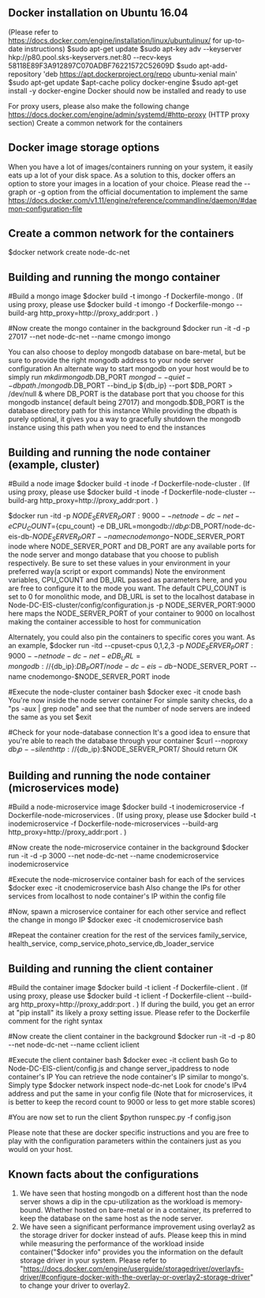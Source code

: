 Docker installation on Ubuntu 16.04
-----------------------------------
(Please refer to https://docs.docker.com/engine/installation/linux/ubuntulinux/ for up-to-date instructions)
$sudo apt-get update
$sudo apt-key adv --keyserver hkp://p80.pool.sks-keyservers.net:80 --recv-keys 58118E89F3A912897C070ADBF76221572C52609D
$sudo apt-add-repository 'deb https://apt.dockerproject.org/repo ubuntu-xenial main'
$sudo apt-get update
$apt-cache policy docker-engine
$sudo apt-get install -y docker-engine
Docker should now be installed and ready to use

For proxy users, please also make the following change
https://docs.docker.com/engine/admin/systemd/#http-proxy (HTTP proxy section)
Create a common network for the containers

Docker image storage options
----------------------------
When you have a lot of images/containers running on your system, it easily eats up a lot of your disk space. As a solution to this, docker offers an option to store your images in a location of your choice. Please read the --graph or -g option from the official documentation to implement the same
https://docs.docker.com/v1.11/engine/reference/commandline/daemon/#daemon-configuration-file

Create a common network for the containers
------------------------------------------
$docker network create node-dc-net

Building and running the mongo container
--------------------------------------
#Build a mongo image
$docker build -t imongo -f Dockerfile-mongo .
(If using proxy, please use
$docker build -t imongo -f Dockerfile-mongo --build-arg http_proxy=http://proxy_addr:port . )

#Now create the mongo container in the background
$docker run -it -d -p 27017 --net node-dc-net --name cmongo imongo

You can also choose to deploy mongodb database on bare-metal, but be sure to provide the right mongodb address to your node server configuration
An alternate way to start mongodb on your host would be to simply run
$mkdir mongodb.$DB_PORT
$mongod --quiet --dbpath ./mongodb.$DB_PORT --bind_ip ${db_ip} --port $DB_PORT > /dev/null &
where DB_PORT is the database port that you choose for this mongodb instance( default being 27017) and mongodb.$DB_PORT is the database directory path for this instance
While providing the dbpath is purely optional, it gives you a way to gracefully shutdown the mongodb instance using this path when you need to end the instances

Building and running the node container (example, cluster)
---------------------------------------------------------
#Build a node image
$docker build -t inode -f Dockerfile-node-cluster .
(If using proxy, please use
$docker build -t inode -f Dockerfile-node-cluster --build-arg http_proxy=http://proxy_addr:port . )

$docker run -itd -p $NODE_SERVER_PORT:9000 --net node-dc-net -e CPU_COUNT=${cpu_count} -e DB_URL=mongodb://${db_ip}:$DB_PORT/node-dc-eis-db-$NODE_SERVER_PORT --name cnodemongo-$NODE_SERVER_PORT inode
where NODE_SERVER_PORT and DB_PORT are any available ports for the node server and mongo database that you choose to publish respectively. Be sure to set these values in your environment in your preferred way(a script or export commands)
Note the environment variables, CPU_COUNT and DB_URL passed as parameters here, and you are free to configure it to the mode you want. The default CPU_COUNT is set to 0 for monolithic mode, and DB_URL is set to the localhost database in Node-DC-EIS-cluster/config/configuration.js
-p NODE_SERVER_PORT:9000 here maps the NODE_SERVER_PORT of your container to 9000 on localhost making the container accessible to host for communication

Alternately, you could also pin the containers to specific cores you want. As an example,
$docker run -itd --cpuset-cpus 0,1,2,3 -p $NODE_SERVER_PORT:9000 --net node-dc-net -e DB_URL=mongodb://${db_ip}:$DB_PORT/node-dc-eis-db-$NODE_SERVER_PORT --name cnodemongo-$NODE_SERVER_PORT inode

#Execute the node-cluster container bash
$docker exec -it cnode bash
You're now inside the node server container
For simple sanity checks, do a "ps -aux | grep node" and see that the number of node servers are indeed the same as you set
$exit

#Check for your node-database connection
It's a good idea to ensure that you're able to reach the database through your container
$curl --noproxy ${db_ip} --silent http://${db_ip}:$NODE_SERVER_PORT/
Should return OK

Building and running the node container (microservices mode)
------------------------------------------------------------

#Build a node-microservice image
$docker build -t inodemicroservice -f Dockerfile-node-microservices . 
(If using proxy, please use $docker build -t inodemicroservice -f Dockerfile-node-microservices --build-arg http_proxy=http://proxy_addr:port . )

#Now create the node-microservice container in the background
$docker run -it -d -p 3000 --net node-dc-net --name cnodemicroservice inodemicroservice

#Execute the node-microservice container bash for each of the services
$docker exec -it cnodemicroservice bash 
Also change the IPs for other services from localhost to node container's IP within the config file

#Now, spawn a microservice container for each other service and reflect the change in mongo IP
$docker exec -it cnodemicroservice bash

#Repeat the container creation for the rest of the services 
family_service, health_service, comp_service,photo_service,db_loader_service

Building and running the client container
-----------------------------------------

#Build the container image
$docker build -t iclient -f Dockerfile-client .
(If using proxy, please use
$docker build -t iclient -f Dockerfile-client --build-arg http_proxy=http://proxy_addr:port . )
If during the build, you get an error at "pip install" its likely a proxy setting issue. Please refer to the Dockerfile comment for the right syntax

#Now create the client container in the background
$docker run -it -d -p 80 --net node-dc-net --name cclient iclient

#Execute the client container bash
$docker exec -it cclient bash
Go to Node-DC-EIS-client/config.js and change server_ipaddress to node container's IP 
You can retrieve the node container's IP similar to mongo's. Simply type $docker network inspect node-dc-net
Look for cnode's IPv4 address and put the same in your config file
(Note that for microservices, it is better to keep the record count to 9000 or less to get more stable scores)

#You are now set to run the client
$python runspec.py -f config.json 

Please note that these are docker specific instructions and you are free to play with the configuration parameters within the containers just as you would on your host.

Known facts about the configurations
--------------------------------------
1. We have seen that hosting mongodb on a different host than the node server shows a dip in the cpu-utilization as the workload is memory-bound. Whether hosted on bare-metal or in a container, its preferred to keep the database on the same host as the node server.
2. We have seen a significant performance improvement using overlay2 as the storage driver for docker instead of aufs. Please keep this in mind while measuring the performance of the workload inside container("$docker info" provides you the information on the default storage driver in your system. Please refer to "https://docs.docker.com/engine/userguide/storagedriver/overlayfs-driver/#configure-docker-with-the-overlay-or-overlay2-storage-driver" to change your driver to overlay2.
